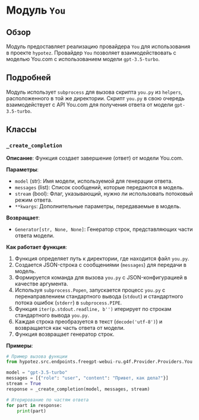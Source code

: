 # Модуль `You`

## Обзор

Модуль предоставляет реализацию провайдера `You` для использования в проекте `hypotez`. Провайдер `You` позволяет взаимодействовать с моделью You.com с использованием модели `gpt-3.5-turbo`. 

## Подробней

Модуль использует `subprocess` для вызова скрипта `you.py` из `helpers`, расположенного в той же директории. Скрипт `you.py`  в свою очередь взаимодействует с API You.com для получения ответа от модели `gpt-3.5-turbo`. 

## Классы

### `_create_completion`

**Описание**: Функция создает завершение (ответ) от модели You.com.

**Параметры**:

- `model` (str): Имя модели, используемой для генерации ответа.
- `messages` (list): Список сообщений, которые передаются в модель.
- `stream` (bool): Флаг, указывающий, нужно ли использовать потоковый режим ответа.
- `**kwargs`: Дополнительные параметры, передаваемые в модель.

**Возвращает**:

- `Generator[str, None, None]`: Генератор строк, представляющих части ответа модели.

**Как работает функция**:

1. Функция определяет путь к директории, где находится файл `you.py`.
2. Создается JSON-строка с сообщениями (`messages`) для передачи в модель.
3. Формируется команда для вызова `you.py` с JSON-конфигурацией в качестве аргумента.
4. Используя `subprocess.Popen`, запускается процесс `you.py` с перенаправлением стандартного вывода (`stdout`) и стандартного потока ошибок (`stderr`) в `subprocess.PIPE`.
5. Функция `iter(p.stdout.readline, b'')`  итерирует по строкам стандартного вывода  `you.py`. 
6.  Каждая строка преобразуется в текст (`decode('utf-8')`)  и  возвращается как часть ответа от модели.
7.  Функция возвращает  генератор строк.


**Примеры**:

```python
# Пример вызова функции
from hypotez.src.endpoints.freegpt-webui-ru.g4f.Provider.Providers.You import _create_completion

model = "gpt-3.5-turbo"
messages = [{"role": "user", "content": "Привет, как дела?"}]
stream = True
response = _create_completion(model, messages, stream)

# Итерирование по частям ответа
for part in response:
    print(part)